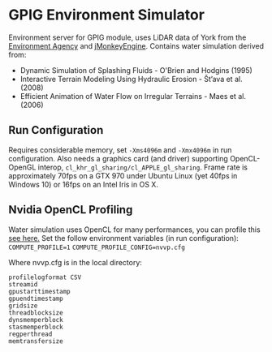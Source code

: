 # GPIG Environment Simulator

Environment server for GPIG module, uses LiDAR data of York from the [Environment Agency](http://www.geostore.com/environment-agency/survey.html) and [jMonkeyEngine](https://jmonkeyengine.org/). Contains water simulation derived from:

* Dynamic Simulation of Splashing Fluids - O'Brien and Hodgins (1995)
* Interactive Terrain Modeling Using Hydraulic Erosion -  Št’ava et al. (2008)
* Efficient Animation of Water Flow on Irregular Terrains  - Maes et al. (2006)

## Run Configuration
Requires considerable memory, set `-Xms4096m` and `-Xmx4096m` in run configuration. Also needs a graphics card (and driver) supporting OpenCL-OpenGL interop, `cl_khr_gl_sharing/cl_APPLE_gl_sharing`. Frame rate is approximately 70fps on a GTX 970 under Ubuntu Linux (yet 40fps in Windows 10) or 16fps on an Intel Iris in OS X.


## Nvidia OpenCL Profiling
Water simulation uses OpenCL for many performances, you can profile this [see here.](http://uob-hpc.github.io/2015/05/27/nvvp-import-opencl/)
Set the follow environment variables (in run configuration):
`COMPUTE_PROFILE=1`
`COMPUTE_PROFILE_CONFIG=nvvp.cfg`


Where nvvp.cfg is in the local directory:
```
profilelogformat CSV
streamid
gpustarttimestamp
gpuendtimestamp
gridsize
threadblocksize
dynsmemperblock
stasmemperblock
regperthread
memtransfersize
```